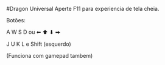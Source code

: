 #Dragon Universal
Aperte F11 para experiencia de tela cheia.

Botões:

A W S D ou ⬅ ⬆ ⬇ ⮕

J U K L e Shift (esquerdo)

(Funciona com gamepad tambem)
